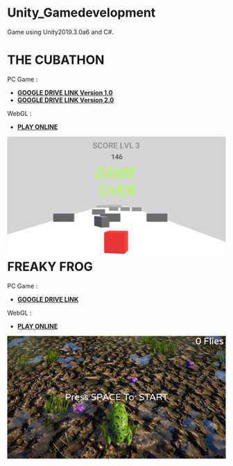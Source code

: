 # Unity_Gamedevelopment
Game using Unity2019.3.0a6 and C#.

# THE CUBATHON

PC Game :
- [**GOOGLE DRIVE LINK Version 1.0**](https://drive.google.com/open?id=1VW87uo1MKU7ecXNskTrQN3Ib4Z8D3yh-)<br>
- [**GOOGLE DRIVE LINK Version 2.0**](https://drive.google.com/open?id=13s4ASWFxMCe7FBKpst0AqASL4EcWFBnW)<br>

WebGL : 
- [**PLAY ONLINE**](https://smrnjeet-22.itch.io/the-cube)<br>

<img style="float: right;" src="https://github.com/smrnjeet222/Unity_Gamedevelopment/blob/master/MYGAME.png">


# FREAKY FROG

PC Game :
- [**GOOGLE DRIVE LINK**](https://drive.google.com/open?id=1d-E0UP9H9B0ZxXIw4FfnM9XhdHPhkUc5)<br>

WebGL : 
- [**PLAY ONLINE**](https://smrnjeet-22.itch.io/freaky-frog)<br>

![screenshot](https://github.com/smrnjeet222/Unity_Gamedevelopment/blob/master/FreakyFrog/best.png)



